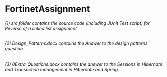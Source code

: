 # FortinetAssignment

###### (1) src folder contains the source code (including JUnit Test script) for Reverse of a linked list assignment
###### (2) Design_Patterns.docx contains the Answer to the design patterns question
###### (3) 0Extra_Questions.docx contains the answer to the Sessions in Hibernate and Transaction management in Hibernate and Spring.
